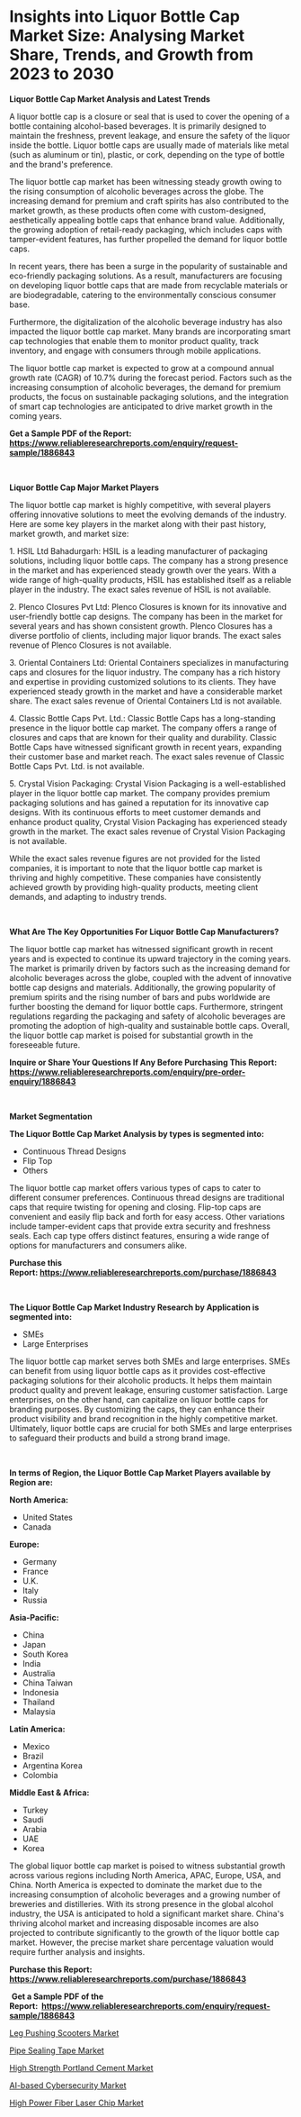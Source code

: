 <p><h1>Insights into Liquor Bottle Cap Market Size: Analysing Market Share, Trends, and Growth from 2023 to 2030</h1></p><p><strong>Liquor Bottle Cap Market Analysis and Latest Trends</strong></p>
<p><p>A liquor bottle cap is a closure or seal that is used to cover the opening of a bottle containing alcohol-based beverages. It is primarily designed to maintain the freshness, prevent leakage, and ensure the safety of the liquor inside the bottle. Liquor bottle caps are usually made of materials like metal (such as aluminum or tin), plastic, or cork, depending on the type of bottle and the brand's preference.</p><p>The liquor bottle cap market has been witnessing steady growth owing to the rising consumption of alcoholic beverages across the globe. The increasing demand for premium and craft spirits has also contributed to the market growth, as these products often come with custom-designed, aesthetically appealing bottle caps that enhance brand value. Additionally, the growing adoption of retail-ready packaging, which includes caps with tamper-evident features, has further propelled the demand for liquor bottle caps.</p><p>In recent years, there has been a surge in the popularity of sustainable and eco-friendly packaging solutions. As a result, manufacturers are focusing on developing liquor bottle caps that are made from recyclable materials or are biodegradable, catering to the environmentally conscious consumer base.</p><p>Furthermore, the digitalization of the alcoholic beverage industry has also impacted the liquor bottle cap market. Many brands are incorporating smart cap technologies that enable them to monitor product quality, track inventory, and engage with consumers through mobile applications.</p><p>The liquor bottle cap market is expected to grow at a compound annual growth rate (CAGR) of 10.7% during the forecast period. Factors such as the increasing consumption of alcoholic beverages, the demand for premium products, the focus on sustainable packaging solutions, and the integration of smart cap technologies are anticipated to drive market growth in the coming years.</p></p>
<p><strong>Get a Sample PDF of the Report:&nbsp; <a href="https://www.reliableresearchreports.com/enquiry/request-sample/1886843">https://www.reliableresearchreports.com/enquiry/request-sample/1886843</a></strong></p>
<p>&nbsp;</p>
<p><strong>Liquor Bottle Cap Major Market Players</strong></p>
<p><p>The liquor bottle cap market is highly competitive, with several players offering innovative solutions to meet the evolving demands of the industry. Here are some key players in the market along with their past history, market growth, and market size:</p><p>1. HSIL Ltd Bahadurgarh: HSIL is a leading manufacturer of packaging solutions, including liquor bottle caps. The company has a strong presence in the market and has experienced steady growth over the years. With a wide range of high-quality products, HSIL has established itself as a reliable player in the industry. The exact sales revenue of HSIL is not available.</p><p>2. Plenco Closures Pvt Ltd: Plenco Closures is known for its innovative and user-friendly bottle cap designs. The company has been in the market for several years and has shown consistent growth. Plenco Closures has a diverse portfolio of clients, including major liquor brands. The exact sales revenue of Plenco Closures is not available.</p><p>3. Oriental Containers Ltd: Oriental Containers specializes in manufacturing caps and closures for the liquor industry. The company has a rich history and expertise in providing customized solutions to its clients. They have experienced steady growth in the market and have a considerable market share. The exact sales revenue of Oriental Containers Ltd is not available.</p><p>4. Classic Bottle Caps Pvt. Ltd.: Classic Bottle Caps has a long-standing presence in the liquor bottle cap market. The company offers a range of closures and caps that are known for their quality and durability. Classic Bottle Caps have witnessed significant growth in recent years, expanding their customer base and market reach. The exact sales revenue of Classic Bottle Caps Pvt. Ltd. is not available.</p><p>5. Crystal Vision Packaging: Crystal Vision Packaging is a well-established player in the liquor bottle cap market. The company provides premium packaging solutions and has gained a reputation for its innovative cap designs. With its continuous efforts to meet customer demands and enhance product quality, Crystal Vision Packaging has experienced steady growth in the market. The exact sales revenue of Crystal Vision Packaging is not available.</p><p>While the exact sales revenue figures are not provided for the listed companies, it is important to note that the liquor bottle cap market is thriving and highly competitive. These companies have consistently achieved growth by providing high-quality products, meeting client demands, and adapting to industry trends.</p></p>
<p>&nbsp;</p>
<p><strong>What Are The Key Opportunities For Liquor Bottle Cap Manufacturers?</strong></p>
<p><p>The liquor bottle cap market has witnessed significant growth in recent years and is expected to continue its upward trajectory in the coming years. The market is primarily driven by factors such as the increasing demand for alcoholic beverages across the globe, coupled with the advent of innovative bottle cap designs and materials. Additionally, the growing popularity of premium spirits and the rising number of bars and pubs worldwide are further boosting the demand for liquor bottle caps. Furthermore, stringent regulations regarding the packaging and safety of alcoholic beverages are promoting the adoption of high-quality and sustainable bottle caps. Overall, the liquor bottle cap market is poised for substantial growth in the foreseeable future.</p></p>
<p><strong>Inquire or Share Your Questions If Any Before Purchasing This Report: <a href="https://www.reliableresearchreports.com/enquiry/pre-order-enquiry/1886843">https://www.reliableresearchreports.com/enquiry/pre-order-enquiry/1886843</a></strong></p>
<p>&nbsp;</p>
<p><strong>Market Segmentation</strong></p>
<p><strong>The Liquor Bottle Cap Market Analysis by types is segmented into:</strong></p>
<p><ul><li>Continuous Thread Designs</li><li>Flip Top</li><li>Others</li></ul></p>
<p><p>The liquor bottle cap market offers various types of caps to cater to different consumer preferences. Continuous thread designs are traditional caps that require twisting for opening and closing. Flip-top caps are convenient and easily flip back and forth for easy access. Other variations include tamper-evident caps that provide extra security and freshness seals. Each cap type offers distinct features, ensuring a wide range of options for manufacturers and consumers alike.</p></p>
<p><strong>Purchase this Report:&nbsp;<a href="https://www.reliableresearchreports.com/purchase/1886843">https://www.reliableresearchreports.com/purchase/1886843</a></strong></p>
<p>&nbsp;</p>
<p><strong>The Liquor Bottle Cap Market Industry Research by Application is segmented into:</strong></p>
<p><ul><li>SMEs</li><li>Large Enterprises</li></ul></p>
<p><p>The liquor bottle cap market serves both SMEs and large enterprises. SMEs can benefit from using liquor bottle caps as it provides cost-effective packaging solutions for their alcoholic products. It helps them maintain product quality and prevent leakage, ensuring customer satisfaction. Large enterprises, on the other hand, can capitalize on liquor bottle caps for branding purposes. By customizing the caps, they can enhance their product visibility and brand recognition in the highly competitive market. Ultimately, liquor bottle caps are crucial for both SMEs and large enterprises to safeguard their products and build a strong brand image.</p></p>
<p>&nbsp;</p>
<p><strong>In terms of Region, the Liquor Bottle Cap Market Players available by Region are:</strong></p>
<p>
    <p> <strong> North America: </strong>
        <ul>
            <li>United States</li>
            <li>Canada</li>
        </ul>
        </p> 
    <p> <strong> Europe: </strong>
        <ul>
            <li>Germany</li>
            <li>France</li>
            <li>U.K.</li>
            <li>Italy</li>
            <li>Russia</li>
        </ul>
        </p> 
    <p> <strong> Asia-Pacific: </strong>
        <ul>
            <li>China</li>
            <li>Japan</li>
            <li>South Korea</li>
            <li>India</li>
            <li>Australia</li>
            <li>China Taiwan</li>
            <li>Indonesia</li>
            <li>Thailand</li>
            <li>Malaysia</li>
        </ul>
        </p> 
    <p> <strong> Latin America: </strong>
        <ul>
            <li>Mexico</li>
            <li>Brazil</li>
            <li>Argentina Korea</li>
            <li>Colombia</li>
        </ul>
        </p> 
    <p> <strong> Middle East & Africa: </strong>
        <ul>
            <li>Turkey</li>
            <li>Saudi</li>
            <li>Arabia</li>
            <li>UAE</li>
            <li>Korea</li>
        </ul>
    </p>
    </p>
<p><p>The global liquor bottle cap market is poised to witness substantial growth across various regions including North America, APAC, Europe, USA, and China. North America is expected to dominate the market due to the increasing consumption of alcoholic beverages and a growing number of breweries and distilleries. With its strong presence in the global alcohol industry, the USA is anticipated to hold a significant market share. China's thriving alcohol market and increasing disposable incomes are also projected to contribute significantly to the growth of the liquor bottle cap market. However, the precise market share percentage valuation would require further analysis and insights.</p></p>
<p><strong>Purchase this Report: <a href="https://www.reliableresearchreports.com/purchase/1886843">https://www.reliableresearchreports.com/purchase/1886843</a></strong></p>
<p>&nbsp;<strong>Get a Sample PDF of the Report:&nbsp;&nbsp;<a href="https://www.reliableresearchreports.com/enquiry/request-sample/1886843">https://www.reliableresearchreports.com/enquiry/request-sample/1886843</a></strong></p>
<p><strong></strong></p>
<p><p><a href="https://medium.com/@sake.use.loan/leg-pushing-scooters-market-competitive-analysis-market-trends-and-forecast-to-2030-50f2dd56d99e">Leg Pushing Scooters Market</a></p><p><a href="https://github.com/Paul14Anderson63/Market-Research-Report-List-1/blob/main/pipe-sealing-tape-market.md">Pipe Sealing Tape Market</a></p><p><a href="https://github.com/dringals/Market-Research-Report-List-1/blob/main/high-strength-portland-cement-market.md">High Strength Portland Cement Market</a></p><p><a href="https://medium.com/@chazmonahan2023/ai-based-cybersecurity-market-comprehensive-assessment-by-type-application-and-geography-dc0f8a2895be">AI-based Cybersecurity Market</a></p><p><a href="https://medium.com/@randyhuel1989/high-power-fiber-laser-chip-market-furnishes-information-on-market-share-market-trends-and-market-1ba4c2ab553a">High Power Fiber Laser Chip Market</a></p></p>